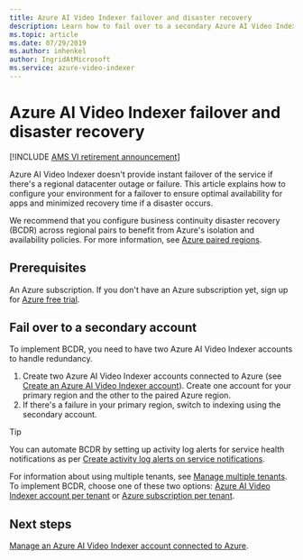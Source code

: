 ```yaml
---
title: Azure AI Video Indexer failover and disaster recovery
description: Learn how to fail over to a secondary Azure AI Video Indexer account if a regional datacenter failure or disaster occurs.
ms.topic: article
ms.date: 07/29/2019
ms.author: inhenkel
author: IngridAtMicrosoft
ms.service: azure-video-indexer
---
```


# Azure AI Video Indexer failover and disaster recovery

[!INCLUDE [AMS VI retirement announcement](./includes/important-ams-retirement-avi-announcement.md)]

Azure AI Video Indexer doesn't provide instant failover of the service if there's a regional datacenter outage or failure. This article explains how to configure your environment for a failover to ensure optimal availability for apps and minimized recovery time if a disaster occurs.

We recommend that you configure business continuity disaster recovery (BCDR) across regional pairs to benefit from Azure's isolation and availability policies. For more information, see [Azure paired regions](/azure/availability-zones/cross-region-replication-azure).

## Prerequisites

An Azure subscription. If you don't have an Azure subscription yet, sign up for [Azure free trial](https://azure.microsoft.com/free/).

## Fail over to a secondary account

To implement BCDR, you need to have two Azure AI Video Indexer accounts to handle redundancy.

1. Create two Azure AI Video Indexer accounts connected to Azure (see [Create an Azure AI Video Indexer account](connect-to-azure.md)). Create one account for your primary region and the other to the paired Azure region.
1. If there's a failure in your primary region, switch to indexing using the secondary account.

> [!TIP]
> You can automate BCDR by setting up activity log alerts for service health notifications as per [Create activity log alerts on service notifications](/azure/service-health/alerts-activity-log-service-notifications-portal).

For information about using multiple tenants, see [Manage multiple tenants](manage-multiple-tenants.md). To implement BCDR, choose one of these two options: [Azure AI Video Indexer account per tenant](./manage-multiple-tenants.md#azure-ai-video-indexer-account-per-tenant) or [Azure subscription per tenant](./manage-multiple-tenants.md#azure-subscription-per-tenant).

## Next steps

[Manage an Azure AI Video Indexer account connected to Azure](manage-account-connected-to-azure.md).
